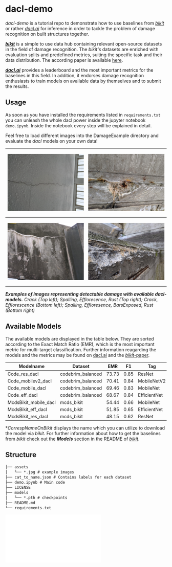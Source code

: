 # dacl-demo

*dacl-demo* is a tutorial repo to demonstrate how to use baselines from [*bikit*](https://github.com/phiyodr/building-inspection-toolkit) or rather [*dacl.ai*](https://dacl.ai) for inference in order to tackle the problem of damage recognition on built structures together.

[***bikit***](https://github.com/phiyodr/building-inspection-toolkit) is a simple to use data hub containing relevant open-source datasets in the field of damage recognition. The *bikit's* datasets are enriched with evaluation splits and predefined metrics, suiting the specific task and their data distribution. The according paper is available [here](https://arxiv.org/abs/2202.07012).

[***dacl.ai***](https://dacl.ai) provides a leaderboard and the most important metrics for the baselines in this field.
In addition, it endorses damage recognition enthusiasts to train models on available data by themselves and to submit the results. 


## Usage

As soon as you have installed the requirements listed in `requirements.txt` you can unleash the whole dacl power inside the jupyter notebook `demo.ipynb`. Inside the notebook every step will be explained in detail. 

Feel free to load different images into the DamageExample directory and evaluate the *dacl* models on your own data!

|<p align="mid"><img src="assets/DamageExamples/11_001990.jpg" alt="drawing" width="300"/></p>|<p align="mid"><img src="assets/DamageExamples/11_008121.jpg" alt="drawing" width="300"/></p>|
|:--:|:--:| 
|<p align="mid"><img src="assets/DamageExamples/11_010057.jpg" alt="drawing" width="300"/></p>|<p align="mid"><img src="assets/DamageExamples/11_010332.jpg" alt="drawing" width="300"/></p>|


***Examples of images representing detectable damage with available dacl-models.** Crack (Top left); Spalling, Effloresence, Rust (Top right); Crack, Efflorescence (Bottom left); Spalling, Effloresence, BarsExposed, Rust (Bottom right)*

## Available Models

The available models are displayed in the table below. They are sorted according to the Exact Match Ratio (EMR), which is the most important metric for multi-target classification. Further information reagarding the models and the metrics may be found on [dacl.ai](https://dacl.ai/bikit.html) and the [*bikit*-paper](https://arxiv.org/abs/2202.07012).

| Modelname             | Dataset           | EMR   | F1   | Tag          | Checkpoint                |CorrespNameOnBikit*                   |
|-----------------------|-------------------|-------|------|--------------|---------------------------|--------------------------------------|
| Code_res_dacl         | codebrim_balanced | 73.73 | 0.85 | ResNet       | Code_res_dacl.pth         |CODEBRIMbalanced_ResNet50_hta         |
| Code_mobilev2_dacl    | codebrim_balanced |70.41  | 0.84 | MobileNetV2  | Code_mobilev2_dacl.pth    |CODEBRIMbalanced_MobileNetV2          |
| Code_mobile_dacl      | codebrim_balanced | 69.46 | 0.83 | MobileNet    | Code_mobile_dacl.pth      |CODEBRIMbalanced_MobileNetV3Large_hta |
| Code_eff_dacl         | codebrim_balanced | 68.67 | 0.84 | EfficientNet | Code_eff_dacl.pth         |CODEBRIMbalanced_EfficientNetV1B0_dhb |
| McdsBikit_mobile_dacl | mcds_bikit        | 54.44 | 0.66 | MobileNet    | McdsBikit_mobile_dacl.pth |MCDSbikit_MobileNetV3Large_hta        |
| McdsBikit_eff_dacl    | mcds_bikit        | 51.85 | 0.65 | EfficientNet | McdsBikit_eff_dacl.pth    |MCDSbikit_EfficientNetV1B0_dhb        |
| McdsBikit_res_dacl    | mcds_bikit        | 48.15 | 0.62 | ResNet       | McdsBikit_res_dacl.pth    |MCDSbikit_ResNet50_dhb                |

**CorrespNameOnBikit* displays the name which you can utilize to download the model via *bikit*. For further information about how to get the baselines from *bikit* check out the ***Models*** section in the README of [*bikit*](https://github.com/phiyodr/building-inspection-toolkit). 

## Structure

```
├── assets
│   └── *.jpg # example images
├── cat_to_name.json # Contains labels for each dataset
├── demo.ipynb # Main code
├── LICENSE
├── models
│   └── *.pth # checkpoints
├── README.md
└── requirements.txt
```

<embed src="DaclPoster.pdf" type="application/pdf" widht="50%">
